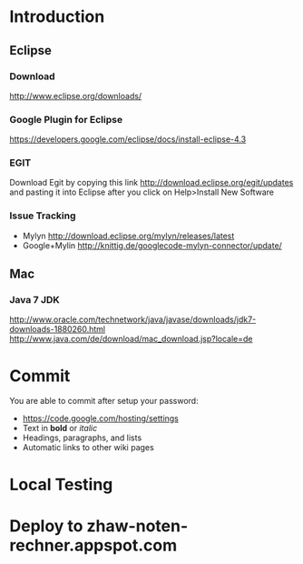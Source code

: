 


# Introduction #

## Eclipse ##
### Download ###
http://www.eclipse.org/downloads/
### Google Plugin for Eclipse ###
https://developers.google.com/eclipse/docs/install-eclipse-4.3
### EGIT ###
Download Egit by copying this link http://download.eclipse.org/egit/updates and pasting it into Eclipse after you click on Help>Install New Software

### Issue Tracking ###
  * Mylyn http://download.eclipse.org/mylyn/releases/latest
  * Google+Mylin http://knittig.de/googlecode-mylyn-connector/update/

## Mac ##
### Java 7 JDK ###
http://www.oracle.com/technetwork/java/javase/downloads/jdk7-downloads-1880260.html
http://www.java.com/de/download/mac_download.jsp?locale=de


# Commit #

You are able to commit after setup your password:
  * https://code.google.com/hosting/settings
  * Text in **bold** or _italic_
  * Headings, paragraphs, and lists
  * Automatic links to other wiki pages


# Local Testing #


# Deploy to zhaw-noten-rechner.appspot.com #